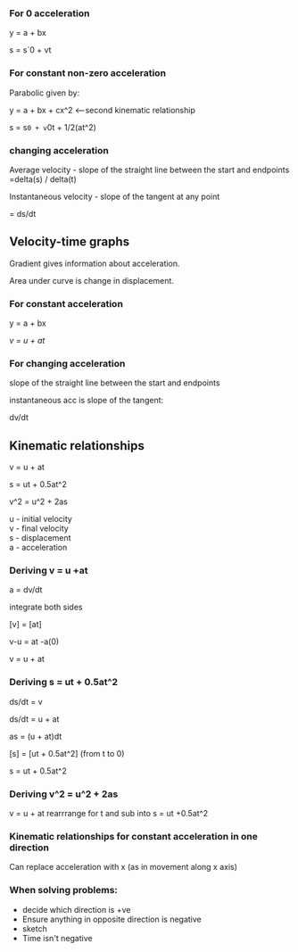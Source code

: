
### For 0 acceleration

y = a + bx

s = s`0 + vt

### For constant non-zero acceleration

Parabolic given by:

y = a + bx + cx^2        <--second kinematic relationship

s = s`0 + v`0t + 1/2(at^2)

### changing acceleration

Average velocity - slope of the straight line between the start and endpoints  
=delta(s) / delta(t)

Instantaneous velocity - slope of the tangent at any point

= ds/dt


## Velocity-time graphs

Gradient gives information about acceleration.

Area under curve is change in displacement.

### For constant acceleration

y = a + bx

*v = u + at*

### For changing acceleration

slope of the straight line between the start and endpoints  

instantaneous acc is slope of the tangent:

dv/dt


## Kinematic relationships
v = u + at

s = ut + 0.5at^2

v^2 = u^2 + 2as

u - initial velocity  
v - final velocity  
s - displacement  
a - acceleration  

### Deriving v = u +at
a = dv/dt

integrate both sides

[v] = [at]

v-u = at -a(0)

v = u + at

### Deriving s = ut + 0.5at^2
ds/dt = v

ds/dt = u + at

as = (u + at)dt

[s] = [ut + 0.5at^2]  (from t to 0)

s =  ut + 0.5at^2

### Deriving v^2 = u^2 + 2as

v = u + at   rearrrange for t and sub into s = ut +0.5at^2

### Kinematic relationships for constant acceleration in one direction
Can replace acceleration with x (as in movement along x axis)

### When solving problems:
* decide which direction is +ve
* Ensure anything in opposite direction is negative
* sketch
* Time isn't negative
